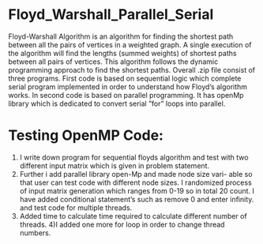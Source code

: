 # Floyd_Warshall_Parallel_Serial
Floyd-Warshall Algorithm is an algorithm for finding the shortest path between
all the pairs of vertices in a weighted graph. A single execution of the algorithm
will find the lengths (summed weights) of shortest paths between all pairs of
vertices. This algorithm follows the dynamic programming approach to find the
shortest paths.
Overall .zip file consist of three programs. First code is based on sequential
logic which complete serial program implemented in order to understand how
Floyd’s algorithm works. In second code is based on parallel programming. It
has openMp library which is dedicated to convert serial ”for” loops into parallel.

# Testing OpenMP Code:
1) I write down program for sequential floyds algorithm and test with two different input matrix which is given in problem
statement. 
2) Further i add parallel library open-Mp and made node size vari-
able so that user can test code with different node sizes. I randomized process
of input matrix generation which ranges from 0-19 so in total 20 count. I have
added conditional statement’s such as remove 0 and enter infinity. and test
code for multiple threads. 
3) Added time to calculate time required to calculate
different number of threads. 
4)I added one more for loop in order to change
thread numbers.
